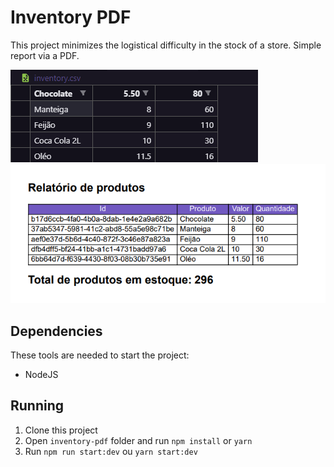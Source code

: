 # Inventory PDF

This project minimizes the logistical difficulty in the stock of a store. 
Simple report via a PDF.

![Inventory](/.github/inventory.png)
![PDF](/.github/report.png)

## Dependencies 
These tools are needed to start the project:
- NodeJS

## Running

1. Clone this project
2. Open `inventory-pdf` folder and run `npm install` or `yarn`
3. Run `npm run start:dev` ou `yarn start:dev`